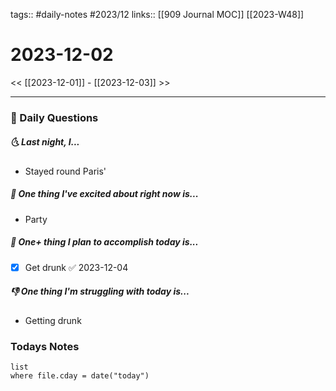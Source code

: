 tags:: #daily-notes #2023/12 
links:: [[909 Journal MOC]] [[2023-W48]]
# 2023-12-02

<< [[2023-12-01]] - [[2023-12-03]] >>

---
### 📅 Daily Questions
##### 🌜 Last night, I...
- Stayed round Paris'

##### 🙌 One thing I've excited about right now is...
- Party

##### 🚀 One+ thing I plan to accomplish today is...
- [x] Get drunk ✅ 2023-12-04

##### 👎 One thing I'm struggling with today is...
- Getting drunk

### Todays Notes
```dataview
list 
where file.cday = date("today")
```